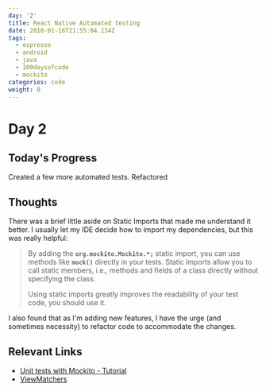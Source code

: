 ```yaml
---
day: '2'
title: React Native Automated testing
date: 2018-01-16T21:55:04.134Z
tags:
  - espresso
  - android
  - java
  - 100daysofcode
  - mockito
categories: code
weight: 0
---
```

# Day 2

## Today's Progress

Created a few more automated tests. Refactored 

## Thoughts

There was a brief little aside on Static Imports that made me understand it better. I usually let my IDE decide how to import my dependencies, but this was really helpful:

> By adding the **`org.mockito.Mockito.*;`** static import, you can use methods like **`mock()`** directly in your tests. Static imports allow you to call static members, i.e., methods and fields of a class directly without specifying the class.
>
> Using static imports greatly improves the readability of your test code, you should use it.

I also found that as I'm adding new features, I have the urge (and sometimes necessity) to refactor code to accommodate the changes.

## Relevant Links

* [Unit tests with Mockito - Tutorial](http://www.vogella.com/tutorials/Mockito/article.html)
* [ViewMatchers](https://developer.android.com/reference/android/support/test/espresso/matcher/ViewMatchers.html)
